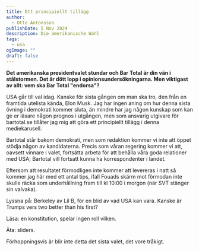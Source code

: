 ```yaml
---
title: Ett principiellt tillägg
author:
  - Otto Antonsson
publishDate: 5 Nov 2024
description: Die amerikanische Wahl
tags:
  - usa
ogImage: ""
draft: false
---
```

**Det amerikanska presidentvalet stundar och Bar Total är din vän i stålstormen. Det är dött lopp i opinionsundersökningarna. Men viktigast av allt: vem ska Bar Total "endorsa"?**

USA går till val idag. Kanske för sista gången om man ska tro, den från en framtida utelista kända, Elon Musk. Jag har ingen aning om hur denna sista övning i demokrati kommer sluta, än mindre har jag någon kunskap som kan ge er läsare någon prognos i utgången, men som ansvarig utgivare för bartotal.se tillåter jag mig att göra ett principiellt tillägg i denna mediekarusell.

Bartotal står bakom demokrati, men som redaktion kommer vi inte att öppet stödja någon av kandidaterna. Precis som våran regering kommer vi att, oavsett vinnare i valet, fortsätta arbeta för att behålla våra goda relationer med USA; Bartotal vill fortsatt kunna ha korrespondenter i landet. 

Eftersom att resultatet förmodligen inte kommer att levereras i natt så kommer jag här med ett antal tips, ifall Fouads skärm mot förmodan inte skulle räcka som underhållning fram till kl 10:00 i morgon (när SVT stänger sin valvaka). 

Lyssna på: Berkeley av Lil B, för en blid av vad USA kan vara. Kanske är Trumps vers two better than his first? 

Läsa: en konstitution, spelar ingen roll vilken. 

Äta: sliders. 

Förhoppningsvis är blir inte detta det sista valet, det vore tråkigt.
